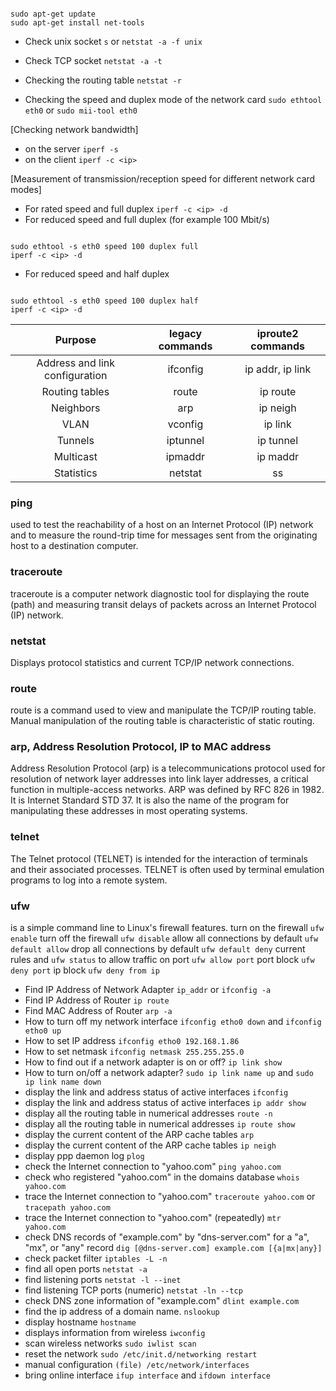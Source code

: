 ```

sudo apt-get update
sudo apt-get install net-tools

```

* Check unix socket `s` or `netstat -a -f unix`
* Check TCP socket `netstat -a -t`
* Checking the routing table `netstat -r`


* Checking the speed and duplex mode of the network card `sudo ethtool eth0` or `sudo mii-tool eth0`

[Checking network bandwidth]

- on the server `iperf -s`
- on the client `iperf -c <ip>`

[Measurement of transmission/reception speed for different network card modes]

- For rated speed and full duplex `iperf -c <ip> -d`
- For reduced speed and full duplex (for example 100 Mbit/s)

```

sudo ethtool -s eth0 speed 100 duplex full
iperf -c <ip> -d

```

- For reduced speed and half duplex

```

sudo ethtool -s eth0 speed 100 duplex half
iperf -c <ip> -d

```

|            Purpose             | legacy commands | iproute2 commands |
|:------------------------------:|:---------------:|:-----------------:|
| Address and link configuration |    ifconfig     | ip addr, ip link  |
|         Routing tables         |      route      |     ip route      |
|           Neighbors            |       arp       |     ip neigh      |
|              VLAN              |     vconfig     |      ip link      |
|            Tunnels             |    iptunnel     |     ip tunnel     |
|           Multicast            |     ipmaddr     |     ip maddr      |
|           Statistics           |     netstat     |        ss         |

### ping

used to test the reachability of a host on an Internet Protocol (IP) network and to measure the round-trip time for
messages sent from the originating host to a destination computer.

### traceroute

traceroute is a computer network diagnostic tool for displaying the route (path) and measuring transit delays of packets
across an Internet Protocol (IP) network.

### netstat

Displays protocol statistics and current TCP/IP network connections.

### route

route is a command used to view and manipulate the TCP/IP routing table. Manual manipulation of the routing table is
characteristic of static routing.

### arp, Address Resolution Protocol, IP to MAC address

Address Resolution Protocol (arp) is a telecommunications protocol used for resolution of network layer addresses into
link layer addresses, a critical function in multiple-access networks. ARP was defined by RFC 826 in 1982. It is
Internet Standard STD 37. It is also the name of the program for manipulating these addresses in most operating systems.

### telnet

The Telnet protocol (TELNET) is intended for the interaction of terminals and their associated processes. TELNET is
often used by terminal emulation programs to log into a remote system.

### ufw
is a simple command line to Linux's firewall features.
turn on the firewall `ufw enable`
turn off the firewall `ufw disable`
allow all connections by default `ufw default allow` 
drop all connections by default `ufw default deny`
current rules and `ufw status`
to allow traffic on port `ufw allow port`
port block `ufw deny port`
ip block `ufw deny from ip`

* Find IP Address of Network Adapter `ip_addr` or `ifconfig -a`
* Find IP Address of Router `ip route`
* Find MAC Address of Router `arp -a`
* How to turn off my network interface `ifconfig etho0 down` and `ifconfig etho0 up`
* How to set IP address `ifconfig etho0 192.168.1.86`
* How to set netmask `ifconfig netmask 255.255.255.0`
* How to find out if a network adapter is on or off? `ip link show`
* How to turn on/off a network adapter? `sudo ip link name up` and `sudo ip link name down`
* display the link and address status of active interfaces `ifconfig`
* display the link and address status of active interfaces `ip addr show`
* display all the routing table in numerical addresses `route -n`
* display all the routing table in numerical addresses `ip route show`
* display the current content of the ARP cache tables `arp`
* display the current content of the ARP cache tables `ip neigh`
* display ppp daemon log `plog`
* check the Internet connection to "yahoo.com" `ping yahoo.com`
* check who registered "yahoo.com" in the domains database `whois yahoo.com`
* trace the Internet connection to "yahoo.com" `traceroute yahoo.com` or `tracepath yahoo.com`
* trace the Internet connection to "yahoo.com" (repeatedly) `mtr yahoo.com`
* check DNS records of "example.com" by "dns-server.com" for a "a", "mx", or "any"
  record `dig [@dns-server.com] example.com [{a|mx|any}]`
* check packet filter `iptables -L -n`
* find all open ports `netstat -a`
* find listening ports `netstat -l --inet`
* find listening TCP ports (numeric) `netstat -ln --tcp`
* check DNS zone information of "example.com" `dlint example.com`
* find the ip address of a domain name. `nslookup`
* display hostname `hostname`
* displays information from wireless `iwconfig`
* scan wireless networks `sudo iwlist scan`
* reset the network `sudo /etc/init.d/networking restart`
* manual configuration `(file) /etc/network/interfaces`
* bring online interface `ifup interface` and `ifdown interface`